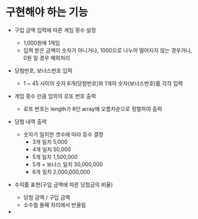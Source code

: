 # 구현해야 하는 기능
 
 - 구입 금액 입력에 따른 게임 횟수 설정
   - 1,000원에 1게임
   - 입력 받은 금액이 숫자가 아니거나, 1000으로 나누어 떨어지지 않는 경우거나, 0원 일 경우 예외처리
 
 - 당첨번호, 보너스번호 입력
   - 1 ~ 45 사이의 숫자 6개(당첨번호)와 1개의 숫자(보너스번호)를 각각 입력
 
 - 게임 횟수 만큼 임의의 로또 번호 출력
   - 로또 번호는 length가 6인 array에 오름차순으로 정렬하여 출력

 - 당첨 내역 출력
   - 숫자가 일치한 갯수에 따라 등수 결정
     - 3개 일치 5,000
     - 4개 일치 50,000
     - 5개 일치 1,500,000
     - 5개 + 보너스 일치 30,000,000
     - 6개 일치 2,000,000,000

 - 수익률 표현(구입 금액에 따른 당첨금의 비율)
   - 당첨 금액 / 구입 금액
   - 소수점 둘째 자리에서 반올림

 - 